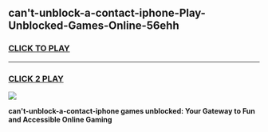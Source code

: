 
## can't-unblock-a-contact-iphone-Play-Unblocked-Games-Online-56ehh
<h3>
<a href="https://premium76.site?title=can't-unblock-a-contact-iphone&ref=25A">CLICK TO PLAY</a></h3>
<hr>

<h3>
<a href="https://premium76.site?title=can't-unblock-a-contact-iphone&ref=25A">CLICK 2 PLAY</a>
  
</h3>

<a href="https://premium76.site?title=can't-unblock-a-contact-iphone&ref=25A"><img src="https://clearcache.store/games.png"></a>


**can't-unblock-a-contact-iphone games unblocked: Your Gateway to Fun and Accessible Online Gaming**
